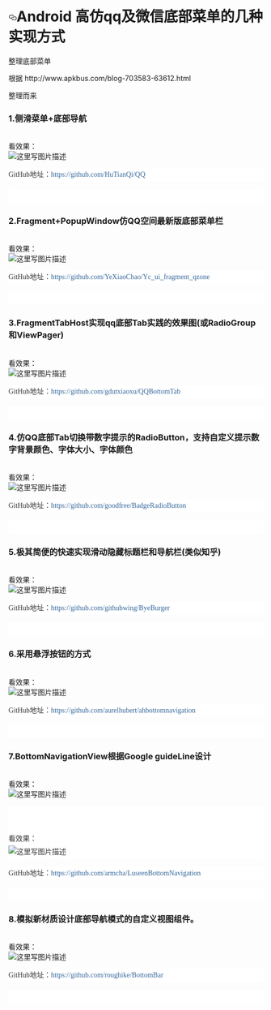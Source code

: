 <h1><a id="user-content-android-学习资料收集" class="anchor" href="#android-学习资料收集" aria-hidden="true"><svg aria-hidden="true" class="octicon octicon-link" height="16" version="1.1" viewBox="0 0 16 16" width="16"><path fill-rule="evenodd" d="M4 9h1v1H4c-1.5 0-3-1.69-3-3.5S2.55 3 4 3h4c1.45 0 3 1.69 3 3.5 0 1.41-.91 2.72-2 3.25V8.59c.58-.45 1-1.27 1-2.09C10 5.22 8.98 4 8 4H4c-.98 0-2 1.22-2 2.5S3 9 4 9zm9-3h-1v1h1c1 0 2 1.22 2 2.5S13.98 12 13 12H9c-.98 0-2-1.22-2-2.5 0-.83.42-1.64 1-2.09V6.25c-1.09.53-2 1.84-2 3.25C6 11.31 7.55 13 9 13h4c1.45 0 3-1.69 3-3.5S14.5 6 13 6z"></path></svg></a>Android 高仿qq及微信底部菜单的几种实现方式 </h1>

<p>整理底部菜单</p>
<p>根据 http://www.apkbus.com/blog-703583-63612.html</p><p>整理而来</p>
<div>
	<h3>1.侧滑菜单+底部导航</h3>
	<span class="Apple-converted-space">&nbsp;</span><br style="box-sizing: border-box;">看效果：<span class="Apple-converted-space">&nbsp;</span><br style="box-sizing: border-box;"><img title="" style="border: currentColor; border-image: none; max-width: 100%; box-sizing: border-box;" alt="这里写图片描述" src="http://img.blog.csdn.net/20161215155908133?watermark/2/text/aHR0cDovL2Jsb2cuY3Nkbi5uZXQvdTAxNDcyNzcwOQ==/font/5a6L5L2T/fontsize/400/fill/I0JBQkFCMA==/dissolve/70/gravity/SouthEast"></p><p style='font: 14px/26px "microsoft yahei"; margin: 0px 0px 1.1em; text-align: left; color: rgb(51, 51, 51); text-transform: none; text-indent: 0px; letter-spacing: normal; word-spacing: 0px; white-space: normal; box-sizing: border-box; widows: 1; font-size-adjust: none; font-stretch: normal; background-color: rgb(255, 255, 255); -webkit-text-stroke-width: 0px;'>GitHub地址：<a style="color: rgb(51, 102, 153); text-decoration: none; box-sizing: border-box;" href="https://github.com/HuTianQi/QQ" target="_blank">https://github.com/HuTianQi/QQ</a></p><p style='font: 14px/26px "microsoft yahei"; margin: 0px 0px 1.1em; text-align: left; color: rgb(51, 51, 51); text-transform: none; text-indent: 0px; letter-spacing: normal; word-spacing: 0px; white-space: normal; box-sizing: border-box; widows: 1; font-size-adjust: none; font-stretch: normal; background-color: rgb(255, 255, 255); -webkit-text-stroke-width: 0px;'><br></div>
	<div>
<h3>2.Fragment+PopupWindow仿QQ空间最新版底部菜单栏</h3>
	<span class="Apple-converted-space">&nbsp;</span><br style="box-sizing: border-box;">看效果：<span class="Apple-converted-space">&nbsp;</span><br style="box-sizing: border-box;"><img title="" style="border: currentColor; border-image: none; max-width: 100%; box-sizing: border-box;" alt="这里写图片描述" src="http://img.blog.csdn.net/20161215145241154?watermark/2/text/aHR0cDovL2Jsb2cuY3Nkbi5uZXQvdTAxNDcyNzcwOQ==/font/5a6L5L2T/fontsize/400/fill/I0JBQkFCMA==/dissolve/70/gravity/SouthEast"></p><p style='font: 14px/26px "microsoft yahei"; margin: 0px 0px 1.1em; text-align: left; color: rgb(51, 51, 51); text-transform: none; text-indent: 0px; letter-spacing: normal; word-spacing: 0px; white-space: normal; box-sizing: border-box; widows: 1; font-size-adjust: none; font-stretch: normal; background-color: rgb(255, 255, 255); -webkit-text-stroke-width: 0px;'>GitHub地址：<a style="color: rgb(51, 102, 153); text-decoration: none; box-sizing: border-box;" href="https://github.com/YeXiaoChao/Yc_ui_fragment_qzone" target="_blank">https://github.com/YeXiaoChao/Yc_ui_fragment_qzone</a></p><p style='font: 14px/26px "microsoft yahei"; margin: 0px 0px 1.1em; text-align: left; color: rgb(51, 51, 51); text-transform: none; text-indent: 0px; letter-spacing: normal; word-spacing: 0px; white-space: normal; box-sizing: border-box; widows: 1; font-size-adjust: none; font-stretch: normal; background-color: rgb(255, 255, 255); -webkit-text-stroke-width: 0px;'><br></div>
	<div>
	<h3>3.FragmentTabHost实现qq底部Tab实践的效果图(或RadioGroup和ViewPager)</h3>
	<span class="Apple-converted-space">&nbsp;</span><br style="box-sizing: border-box;">看效果：<span class="Apple-converted-space">&nbsp;</span><br style="box-sizing: border-box;"><img title="" style="border: currentColor; border-image: none; max-width: 100%; box-sizing: border-box;" alt="这里写图片描述" src="http://img.blog.csdn.net/20161215150224486?watermark/2/text/aHR0cDovL2Jsb2cuY3Nkbi5uZXQvdTAxNDcyNzcwOQ==/font/5a6L5L2T/fontsize/400/fill/I0JBQkFCMA==/dissolve/70/gravity/SouthEast"></p><p style='font: 14px/26px "microsoft yahei"; margin: 0px 0px 1.1em; text-align: left; color: rgb(51, 51, 51); text-transform: none; text-indent: 0px; letter-spacing: normal; word-spacing: 0px; white-space: normal; box-sizing: border-box; widows: 1; font-size-adjust: none; font-stretch: normal; background-color: rgb(255, 255, 255); -webkit-text-stroke-width: 0px;'>GitHub地址：<a style="color: rgb(51, 102, 153); text-decoration: none; box-sizing: border-box;" href="https://github.com/gdutxiaoxu/QQBottomTab" target="_blank">https://github.com/gdutxiaoxu/QQBottomTab</a></p><p style='font: 14px/26px "microsoft yahei"; margin: 0px 0px 1.1em; text-align: left; color: rgb(51, 51, 51); text-transform: none; text-indent: 0px; letter-spacing: normal; word-spacing: 0px; white-space: normal; box-sizing: border-box; widows: 1; font-size-adjust: none; font-stretch: normal; background-color: rgb(255, 255, 255); -webkit-text-stroke-width: 0px;'><br></div>
	<div>
	<h3>4.仿QQ底部Tab切换带数字提示的RadioButton，支持自定义提示数字背景颜色、字体大小、字体颜色</h3>
	<span class="Apple-converted-space">&nbsp;</span><br style="box-sizing: border-box;">看效果：<span class="Apple-converted-space">&nbsp;</span><br style="box-sizing: border-box;"><img title="" style="border: currentColor; border-image: none; max-width: 100%; box-sizing: border-box;" alt="这里写图片描述" src="http://img.blog.csdn.net/20161215151718125?watermark/2/text/aHR0cDovL2Jsb2cuY3Nkbi5uZXQvdTAxNDcyNzcwOQ==/font/5a6L5L2T/fontsize/400/fill/I0JBQkFCMA==/dissolve/70/gravity/SouthEast"></p><p style='font: 14px/26px "microsoft yahei"; margin: 0px 0px 1.1em; text-align: left; color: rgb(51, 51, 51); text-transform: none; text-indent: 0px; letter-spacing: normal; word-spacing: 0px; white-space: normal; box-sizing: border-box; widows: 1; font-size-adjust: none; font-stretch: normal; background-color: rgb(255, 255, 255); -webkit-text-stroke-width: 0px;'>GitHub地址：<a style="color: rgb(51, 102, 153); text-decoration: none; box-sizing: border-box;" href="https://github.com/goodfree/BadgeRadioButton" target="_blank">https://github.com/goodfree/BadgeRadioButton</a></p><p style='font: 14px/26px "microsoft yahei"; margin: 0px 0px 1.1em; text-align: left; color: rgb(51, 51, 51); text-transform: none; text-indent: 0px; letter-spacing: normal; word-spacing: 0px; white-space: normal; box-sizing: border-box; widows: 1; font-size-adjust: none; font-stretch: normal; background-color: rgb(255, 255, 255); -webkit-text-stroke-width: 0px;'><br></div>
	<div>
		<h3>5.极其简便的快速实现滑动隐藏标题栏和导航栏(类似知乎)</h3>
	<span class="Apple-converted-space">&nbsp;</span><br style="box-sizing: border-box;">看效果：<span class="Apple-converted-space">&nbsp;</span><br style="box-sizing: border-box;"><img title="" style="border: currentColor; border-image: none; max-width: 100%; box-sizing: border-box;" alt="这里写图片描述" src="http://img.blog.csdn.net/20161215152045105?watermark/2/text/aHR0cDovL2Jsb2cuY3Nkbi5uZXQvdTAxNDcyNzcwOQ==/font/5a6L5L2T/fontsize/400/fill/I0JBQkFCMA==/dissolve/70/gravity/SouthEast"></p><p style='font: 14px/26px "microsoft yahei"; margin: 0px 0px 1.1em; text-align: left; color: rgb(51, 51, 51); text-transform: none; text-indent: 0px; letter-spacing: normal; word-spacing: 0px; white-space: normal; box-sizing: border-box; widows: 1; font-size-adjust: none; font-stretch: normal; background-color: rgb(255, 255, 255); -webkit-text-stroke-width: 0px;'>GitHub地址：<a style="color: rgb(51, 102, 153); text-decoration: none; box-sizing: border-box;" href="https://github.com/githubwing/ByeBurger" target="_blank">https://github.com/githubwing/ByeBurger</a></p><p style='font: 14px/26px "microsoft yahei"; margin: 0px 0px 1.1em; text-align: left; color: rgb(51, 51, 51); text-transform: none; text-indent: 0px; letter-spacing: normal; word-spacing: 0px; white-space: normal; box-sizing: border-box; widows: 1; font-size-adjust: none; font-stretch: normal; background-color: rgb(255, 255, 255); -webkit-text-stroke-width: 0px;'><br></div>
	<div>
		<h3>6.采用悬浮按钮的方式 </h3>
	<span class="Apple-converted-space">&nbsp;</span><br style="box-sizing: border-box;">看效果：<span class="Apple-converted-space">&nbsp;</span><br style="box-sizing: border-box;"><img title="" style="border: currentColor; border-image: none; max-width: 100%; box-sizing: border-box;" alt="这里写图片描述" src="http://img.blog.csdn.net/20161215152252960?watermark/2/text/aHR0cDovL2Jsb2cuY3Nkbi5uZXQvdTAxNDcyNzcwOQ==/font/5a6L5L2T/fontsize/400/fill/I0JBQkFCMA==/dissolve/70/gravity/SouthEast"></p><p style='font: 14px/26px "microsoft yahei"; margin: 0px 0px 1.1em; text-align: left; color: rgb(51, 51, 51); text-transform: none; text-indent: 0px; letter-spacing: normal; word-spacing: 0px; white-space: normal; box-sizing: border-box; widows: 1; font-size-adjust: none; font-stretch: normal; background-color: rgb(255, 255, 255); -webkit-text-stroke-width: 0px;'>GitHub地址：<a style="color: rgb(51, 102, 153); text-decoration: none; box-sizing: border-box;" href="https://github.com/aurelhubert/ahbottomnavigation" target="_blank">https://github.com/aurelhubert/ahbottomnavigation</a></p><p style='font: 14px/26px "microsoft yahei"; margin: 0px 0px 1.1em; text-align: left; color: rgb(51, 51, 51); text-transform: none; text-indent: 0px; letter-spacing: normal; word-spacing: 0px; white-space: normal; box-sizing: border-box; widows: 1; font-size-adjust: none; font-stretch: normal; background-color: rgb(255, 255, 255); -webkit-text-stroke-width: 0px;'><br></div>
	<div>
	<h3>7.BottomNavigationView根据Google guideLine设计</h3>
	<span class="Apple-converted-space">&nbsp;</span><br style="box-sizing: border-box;">看效果：<span class="Apple-converted-space">&nbsp;</span><br style="box-sizing: border-box;"><img title="" style="border: currentColor; border-image: none; max-width: 100%; box-sizing: border-box;" alt="这里写图片描述" src="http://img.blog.csdn.net/20161215152615528?watermark/2/text/aHR0cDovL2Jsb2cuY3Nkbi5uZXQvdTAxNDcyNzcwOQ==/font/5a6L5L2T/fontsize/400/fill/I0JBQkFCMA==/dissolve/70/gravity/SouthEast"></p><p style='font: 14px/26px "microsoft yahei"; margin: 0px 0px 1.1em; text-align: left; color: rgb(51, 51, 51); text-transform: none; text-indent: 0px; letter-spacing: normal; word-spacing: 0px; white-space: normal; box-sizing: border-box; widows: 1; font-size-adjust: none; font-stretch: normal; background-color: rgb(255, 255, 255); -webkit-text-stroke-width: 0px;'><br><span class="Apple-converted-space">&nbsp;</span><br style="box-sizing: border-box;">看效果：<span class="Apple-converted-space">&nbsp;</span><br style="box-sizing: border-box;"><img title="" style="border: currentColor; border-image: none; max-width: 100%; box-sizing: border-box;" alt="这里写图片描述" src="https://github.com/armcha/LuseenBottomNavigation/blob/master/ScreenShots/screen4.png"></p><p style='font: 14px/26px "microsoft yahei"; margin: 0px 0px 1.1em; text-align: left; color: rgb(51, 51, 51); text-transform: none; text-indent: 0px; letter-spacing: normal; word-spacing: 0px; white-space: normal; box-sizing: border-box; widows: 1; font-size-adjust: none; font-stretch: normal; background-color: rgb(255, 255, 255); -webkit-text-stroke-width: 0px;'>GitHub地址：<a style="color: rgb(51, 102, 153); text-decoration: none; box-sizing: border-box;" href="https://github.com/armcha/LuseenBottomNavigation" target="_blank">https://github.com/armcha/LuseenBottomNavigation</a></p><p style='font: 14px/26px "microsoft yahei"; margin: 0px 0px 1.1em; text-align: left; color: rgb(51, 51, 51); text-transform: none; text-indent: 0px; letter-spacing: normal; word-spacing: 0px; white-space: normal; box-sizing: border-box; widows: 1; font-size-adjust: none; font-stretch: normal; background-color: rgb(255, 255, 255); -webkit-text-stroke-width: 0px;'><br></div>
	<div>
		<h3>8.模拟新材质设计底部导航模式的自定义视图组件。 </h3>
	<span class="Apple-converted-space">&nbsp;</span><br style="box-sizing: border-box;">看效果：<span class="Apple-converted-space">&nbsp;</span><br style="box-sizing: border-box;"><img title="" style="border: currentColor; border-image: none; max-width: 100%; box-sizing: border-box;" alt="这里写图片描述" src="http://img.blog.csdn.net/20161215152734594?watermark/2/text/aHR0cDovL2Jsb2cuY3Nkbi5uZXQvdTAxNDcyNzcwOQ==/font/5a6L5L2T/fontsize/400/fill/I0JBQkFCMA==/dissolve/70/gravity/SouthEast"></p><p style='font: 14px/26px "microsoft yahei"; margin: 0px 0px 1.1em; text-align: left; color: rgb(51, 51, 51); text-transform: none; text-indent: 0px; letter-spacing: normal; word-spacing: 0px; white-space: normal; box-sizing: border-box; widows: 1; font-size-adjust: none; font-stretch: normal; background-color: rgb(255, 255, 255); -webkit-text-stroke-width: 0px;'>GitHub地址：<a style="color: rgb(51, 102, 153); text-decoration: none; box-sizing: border-box;" href="https://github.com/roughike/BottomBar" target="_blank">https://github.com/roughike/BottomBar</a></p><p style='font: 14px/26px "microsoft yahei"; margin: 0px 0px 1.1em; text-align: left; color: rgb(51, 51, 51); text-transform: none; text-indent: 0px; letter-spacing: normal; word-spacing: 0px; white-space: normal; box-sizing: border-box; widows: 1; font-size-adjust: none; font-stretch: normal; background-color: rgb(255, 255, 255); -webkit-text-stroke-width: 0px;'><br></div>
